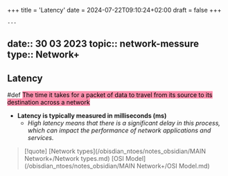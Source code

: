 +++
title = 'Latency'
date = 2024-07-22T09:10:24+02:00
draft = false
+++

    ---
date:: 30 03 2023
topic:: network-messure
type:: Network+
---
## Latency
#def <mark style="background: #FF5582A6;">The time it takes for a packet of data to travel from its source to its destination across a network</mark>
- **Latency is typically measured in milliseconds (ms)**
	- *High latency means that there is a significant delay in this process, which can impact the performance of network applications and services.*
>[!quote] 
>[Network types](/obisdian_ntoes/notes_obsidian/MAIN Network+/Network types.md) [OSI Model](/obisdian_ntoes/notes_obsidian/MAIN Network+/OSI Model.md) 